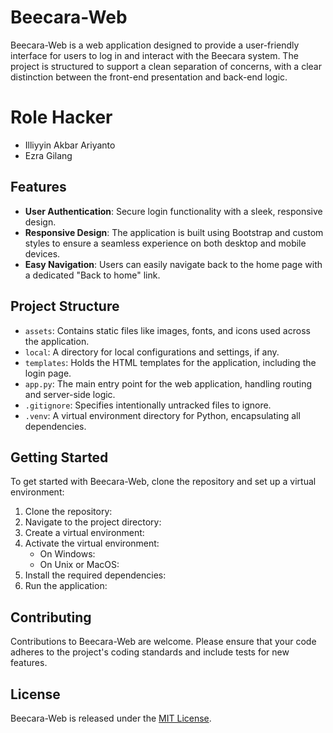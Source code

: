 # Beecara-Web

Beecara-Web is a web application designed to provide a user-friendly interface for users to log in and interact with the Beecara system. The project is structured to support a clean separation of concerns, with a clear distinction between the front-end presentation and back-end logic.

# Role Hacker 
- Illiyyin Akbar Ariyanto
- Ezra Gilang 

## Features

- **User Authentication**: Secure login functionality with a sleek, responsive design.
- **Responsive Design**: The application is built using Bootstrap and custom styles to ensure a seamless experience on both desktop and mobile devices.
- **Easy Navigation**: Users can easily navigate back to the home page with a dedicated "Back to home" link.

## Project Structure

- `assets`: Contains static files like images, fonts, and icons used across the application.
- `local`: A directory for local configurations and settings, if any.
- `templates`: Holds the HTML templates for the application, including the login page.
- `app.py`: The main entry point for the web application, handling routing and server-side logic.
- `.gitignore`: Specifies intentionally untracked files to ignore.
- `.venv`: A virtual environment directory for Python, encapsulating all dependencies.

## Getting Started

To get started with Beecara-Web, clone the repository and set up a virtual environment:

1. Clone the repository:
2. Navigate to the project directory:
3. Create a virtual environment:
4. Activate the virtual environment:
   - On Windows: 
   - On Unix or MacOS:
5. Install the required dependencies:
6. Run the application:


## Contributing

Contributions to Beecara-Web are welcome. Please ensure that your code adheres to the project's coding standards and include tests for new features.

## License

Beecara-Web is released under the [MIT License](LICENSE).